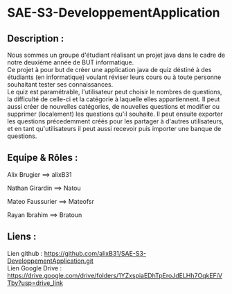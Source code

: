 # SAE-S3-DeveloppementApplication

## Description :

Nous sommes un groupe d'étudiant réalisant un projet java dans le cadre de notre deuxiéme année de BUT informatique.  
Ce projet à pour but de créer une application java de quiz déstiné à des étudiants (en informatique) voulant réviser leurs cours ou à toute personne souhaitant tester ses connaissances.  
Le quiz est paramétrable, l'utilisateur peut choisir le nombres de questions, la difficulté de celle-ci et la catégorie à laquelle elles appartiennent. 
Il peut aussi créer de nouvelles catégories, de nouvelles questions et modifier ou supprimer (localement) les questions qu'il souhaite. 
Il peut ensuite exporter les questions précedemment créés pour les partager à d'autres utilisateurs, et en tant qu'utilisateurs il peut aussi recevoir puis importer une banque de questions.


## Equipe & Rôles :

Alix Brugier     ==> alixB31 

Nathan Girardin  ==> Natou    

Mateo Faussurier ==> Mateofsr 

Rayan Ibrahim    ==> Bratoun  


## Liens : 
Lien github : https://github.com/alixB31/SAE-S3-DeveloppementApplication.git  
Lien Google Drive : https://drive.google.com/drive/folders/1YZxspiaEDhTpEroJdELHh7OqkEFiVTby?usp=drive_link
